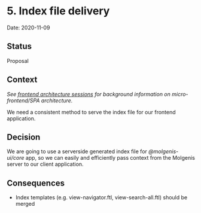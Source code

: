 # 5. Index file delivery

Date: 2020-11-09

## Status

Proposal

## Context

*See [frontend architecture sessions](https://docs.google.com/document/d/1VW3ah5VAvAz2KnqNZlNmVqCzFhBMlIcjPPUlsHMFRIY/)
for background information on micro-frontend/SPA architecture.*

We need a consistent method to serve the index file for our frontend
application.

## Decision

We are going to use a serverside generated index file for *@molgenis-ui/core*
app, so we can easily and efficiently pass context from the Molgenis server to our
client application.

## Consequences

* Index templates (e.g. view-navigator.ftl, view-search-all.ftl) should be merged
